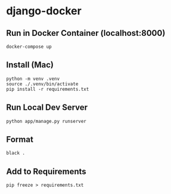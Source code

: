 # django-docker

## Run in Docker Container (localhost:8000)

```console
docker-compose up
```

## Install (Mac)

```console
python -m venv .venv
source ./.venv/bin/activate
pip install -r requirements.txt
```

## Run Local Dev Server

```console
python app/manage.py runserver
```

## Format

```console
black .
```

## Add to Requirements

```console
pip freeze > requirements.txt
```
